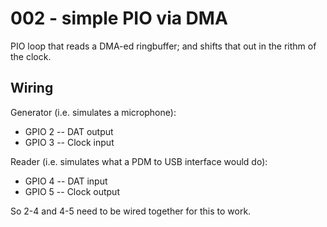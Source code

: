 # 002 - simple PIO via DMA

PIO loop that reads a DMA-ed ringbuffer; and shifts that out in the rithm of the clock.

## Wiring

Generator (i.e. simulates a microphone):

* GPIO 2 -- DAT output
* GPIO 3 -- Clock input

Reader (i.e. simulates what a PDM to USB interface would do):

* GPIO 4 -- DAT input
* GPIO 5 -- Clock output

So 2-4 and 4-5 need to be wired together for this to work.


